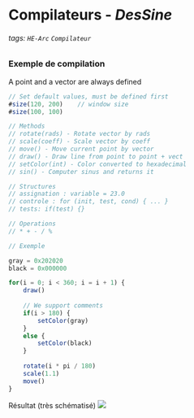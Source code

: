 # Compilateurs - _DesSine_
###### tags: `HE-Arc` `Compilateur`
### Exemple de compilation

A point and a vector are always defined

```javascript
// Set default values, must be defined first
#size(120, 200)    // window size
#size(100, 100)

// Methods
// rotate(rads) - Rotate vector by rads
// scale(coeff) - Scale vector by coeff
// move() - Move current point by vector
// draw() - Draw line from point to point + vect
// setColor(int) - Color converted to hexadecimal 
// sin() - Computer sinus and returns it

// Structures
// assignation : variable = 23.0
// controle : for (init, test, cond) { ... }
// tests: if(test) {}

// Operations
// * + - / %

// Exemple

gray = 0x202020
black = 0x000000

for(i = 0; i < 360; i = i + 1) {
    draw()
    
    // We support comments
    if(i > 180) {
        setColor(gray)
    }
    else {
        setColor(black)
    }
    
    rotate(i * pi / 180)
    scale(1.1)
    move()
}

```

Résultat (très schématisé)
![](https://i.imgur.com/Dlm313O.png)
